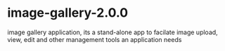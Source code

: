 # image-gallery-2.0.0
image gallery application, its a stand-alone app to facilate image upload, view, edit and other management tools an application needs
